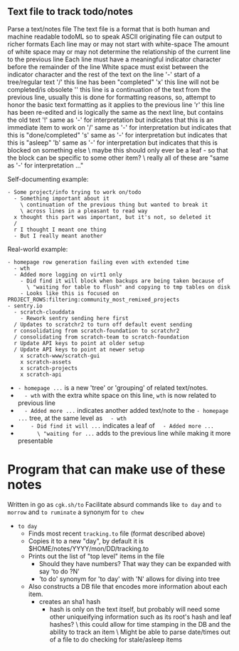 
## Text file to track todo/notes

Parse a text/notes file
  The text file is a format that is both human and machine readable
  todoML so to speak
  ASCII originating file
    can output to richer formats
  Each line may or may not start with white-space
    The amount of white space may or may not determine the relationship of the current line to the previous line
  Each line must have a meaningful indicator character before the remainder of the line
  White space must exist between the indicator character and the rest of the text on the line
  '-' start of a tree/regular text
  '/' this line has been "completed"
  'x' this line will not be completed/is obsolete
  '\' this line is a continuation of the text from the previous line, usually this is done for formatting reasons, so, attempt to honor the basic text formatting as it applies to the previous line
  'r' this line has been re-edited and is logically the same as the next line, but contains the old text
  '!' same as '-' for interpretation but indicates that this is an immediate item to work on
  '/' same as '-' for interpretation but indicates that this is "done/completed"
  's' same as '-' for interpretation but indicates that this is "asleep" 
  'b' same as '-' for interpretation but indicates that this is blocked on something else
      \ maybe this should only ever be a leaf - so that the block can be specific to some other item?
      \ really all of these are "same as '-' for interpretation ..."

  Self-documenting example:
```
- Some project/info trying to work on/todo
  - Something important about it
    \ continuation of the previous thing but wanted to break it
    \ across lines in a pleasant to read way
  x thought this part was important, but it's not, so deleted it
  / 
  r I thought I meant one thing
  - But I really meant another
```

  Real-world example:

```
- homepage row generation failing even with extended time
  - wth
  - Added more logging on virt1 only
    - Did find it will block when backups are being taken because of
      \ "waiting for table to flush" and copying to tmp tables on disk
    - Looks like this is focused on PROJECT_ROWS:filtering:community_most_remixed_projects
- sentry.io
  - scratch-clouddata
    - Rework sentry sending here first
  / Updates to scratchr2 to turn off default event sending
  r consolidating from scratch-foundation to scratchr2
  / consolidating from scratch-team to scratch-foundation
  r Update API keys to point at older setup
  / Update API keys to point at newer setup
    x scratch-www/scratch-gui
    x scratch-assets
    x scratch-projects
    x scratch-api
```

  * `- homepage ...` is a new 'tree' or 'grouping' of related text/notes.
  * `  - wth` with the extra white space on this line, `wth` is now related to previous line
  * `  - Added more ...` indicates another added text/note to the `- homepage ...` tree, at the same level as `  - wth`
  * `    - Did find it will ...` indicates a leaf of `  - Added more ...`
  * `      \ "waiting for ...` adds to the previous line while making it more presentable


# Program that can make use of these notes
  Written in go as `cgk.sh/to`
  Facilitate absurd commands like `to day` and `to morrow` and `to ruminate` a synonym for `to chew`

  - `to day`
    - Finds most recent `tracking.to` file (format described above)
    - Copies it to a new "day", by default it is $HOME/notes/YYYY/mon/DD/tracking.to
    - Prints out the list of "top level" items in the file
      - Should they have numbers? That way they can be expanded with say 'to do ?N'
      - 'to do' synonym for 'to day' with 'N' allows for diving into tree
    - Also constructs a DB file that encodes more information about each item.
      - creates an sha1 hash
        - hash is only on the text itself, but probably will need some other uniqueifying information such as its root's hash and leaf hashes?
          \ this could allow for time stamping in the DB and the ability to track an item
          \ Might be able to parse date/times out of a file to do checking for stale/asleep items
    

